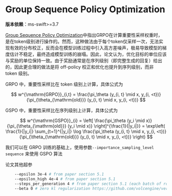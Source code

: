 # Group Sequence Policy Optimization

**版本依赖**：ms-swift>=3.7

[Group Sequence Policy Optimization](https://www.arxiv.org/abs/2507.18071)中指出GRPO在计算重要性采样权重时，是在token级别进行操作的。然而，这种做法由于每个token仅采样一次，无法实现有效的分布校正，反而会在模型训练过程中引入高方差噪声，极易导致模型的梯度估计不稳定，最终造成模型训练的崩塌。因此，论文认为，优化目标的单位应该与奖励的单位保持一致。由于奖励通常是在序列级别（即完整生成的回复）给出的，因此更合理的做法是将 off-policy 校正和优化也提升到序列级别，而非 token 级别。

GRPO 中，重要性采样比在 token 级别上计算，具体公式为

$$
w^{\mathrm{GRPO}}_{i,t} = \frac{\pi_\theta (y_{i, t} \mid x, y_{i, <t})}{\pi_{\theta_{\mathrm{old}}} (y_{i, t} \mid x, y_{i, <t})}
$$

GSPO 中，重要性采样比在序列级别上计算，具体公式为

$$
w^{\mathrm{GSPO}}_{i} = \left[ \frac{\pi_\theta (y_i \mid x)}{\pi_{\theta_{\mathrm{old}}} (y_i \mid x)} \right]^{\frac{1}{|y_i|}}
= \exp\left( \frac{1}{|y_i|} \sum_{t=1}^{|y_i|} \log \frac{\pi_\theta (y_{i, t} \mid x, y_{i, <t})}{\pi_{\theta_{\mathrm{old}}} (y_{i, t} \mid x, y_{i, <t})} \right)
$$

我们可以在 GRPO 训练的基础上，使用参数`--importance_sampling_level sequence` 来使用 GSPO 算法

论文其他超参
```bash
    --epsilon 3e-4 # from paper section 5.1
    --epsilon_high 4e-4 # from paper section 5.1
    --steps_per_generation 4 # from paper section 5.1 (each batch of rollout data is partitioned into four minibatches for gradient updates)
    --beta 0 # zero kl regularization https://github.com/volcengine/verl/pull/2775#issuecomment-3131807306
```

